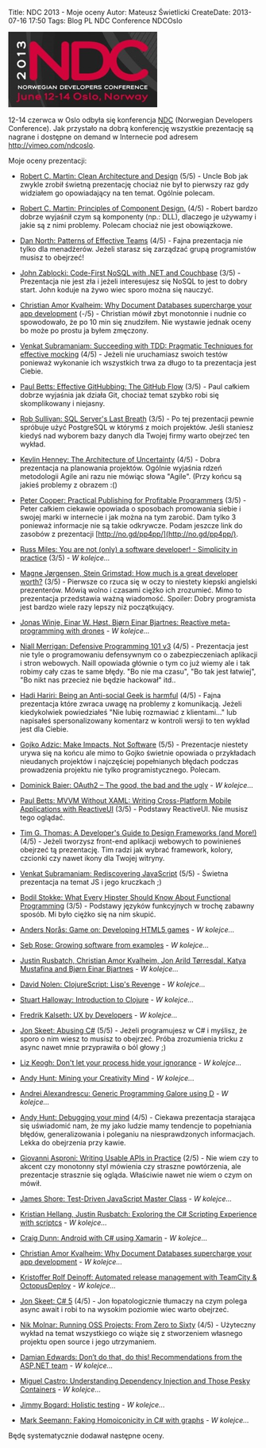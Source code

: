 Title: NDC 2013 - Moje oceny
Autor: Mateusz Świetlicki
CreateDate: 2013-07-16 17:50
Tags:	Blog
		PL
		NDC
		Conference
		NDCOslo

![NDC](/files/NDC_2013_Banner.jpg)

12-14 czerwca w Oslo odbyła się konferencja [NDC](http://www.ndcoslo.com/) (Norwegian Developers Conference). Jak przystało na dobrą konferencję wszystkie prezentację są nagrane i dostępne on demand w Internecie pod adresem <http://vimeo.com/ndcoslo>.

Moje oceny prezentacji:

- [Robert C. Martin: Clean Architecture and Design](http://vimeo.com/68215570) (5/5) - Uncle Bob jak zwykle zrobił świetną prezentację chociaż nie był to pierwszy raz gdy widziałem go opowiadający na ten temat. Ogólnie polecam.

- [Robert C. Martin: Principles of Component Design.](http://vimeo.com/68236438) (4/5) - Robert bardzo dobrze wyjaśnił czym są komponenty (np.: DLL), dlaczego je używamy i jakie są z nimi problemy. Polecam chociaż nie jest obowiązkowe.

- [Dan North: Patterns of Effective Teams](https://vimeo.com/68226771) (4/5) - Fajna prezentacja nie tylko dla menadżerów. Jeżeli starasz się zarządzać grupą programistów musisz to obejrzeć!

- [John Zablocki: Code-First NoSQL with .NET and Couchbase](https://vimeo.com/68378224) (3/5) - Prezentacja nie jest zła i jeżeli interesujesz się NoSQL to jest to dobry start. John koduje na żywo wiec sporo można się nauczyć.

- [Christian Amor Kvalheim: Why Document Databases supercharge your app development](https://vimeo.com/68383316) (-/5) - Christian mówił zbyt monotonnie i nudnie co spowodowało, że po 10 min się znudziłem. Nie wystawie jednak oceny bo może po prostu ja byłem zmęczony.

- [Venkat Subramaniam: Succeeding with TDD: Pragmatic Techniques for effective mocking](https://vimeo.com/68383352) (4/5) - Jeżeli nie uruchamiasz swoich testów ponieważ wykonanie ich wszystkich trwa za długo to ta prezentacja jest Ciebie.

- [Paul Betts: Effective GitHubbing: The GitHub Flow](https://vimeo.com/68378254) (3/5) - Paul całkiem dobrze wyjaśnia jak działa Git, chociaż temat szybko robi się skomplikowany i niejasny.

- [Rob Sullivan: SQL Server's Last Breath](https://vimeo.com/68334905) (3/5) - Po tej prezentacji pewnie spróbuje użyć PostgreSQL w którymś z moich projektów. Jeśli staniesz kiedyś nad wyborem bazy danych dla Twojej firmy warto obejrzeć ten wykład.

- [Kevlin Henney: The Architecture of Uncertainty](https://vimeo.com/68331684) (4/5) - Dobra prezentacja na planowania projektów. Ogólnie wyjaśnia rdzeń metodologii Agile ani razu nie mówiąc słowa "Agile". (Przy końcu są jakieś problemy z obrazem :()

- [Peter Cooper: Practical Publishing for Profitable Programmers](https://vimeo.com/68226816) (3/5) - Peter całkiem ciekawie opowiada o sposobach promowania siebie i swojej marki w internecie i jak można na tym zarobić. Dam tylko 3 ponieważ informacje nie są takie odkrywcze. Podam jeszcze link do zasobów z prezentacji [http://no.gd/pp4pp/](http://no.gd/pp4pp/).

- [Russ Miles: You are not (only) a software developer! - Simplicity in practice](https://vimeo.com/68236436) (3/5) - *W kolejce...*

- [Magne Jørgensen, Stein Grimstad: How much is a great developer worth?](https://vimeo.com/68331761) (3/5) - Pierwsze co rzuca się w oczy to niestety kiepski angielski prezenterów. Mówią wolno i czasami ciężko ich zrozumieć. Mimo to prezentacja przedstawia ważną wiadomość. Spoiler: Dobry programista jest bardzo wiele razy lepszy niż początkujący. 

- [Jonas Winje, Einar W. Høst, Bjørn Einar Bjartnes: Reactive meta-programming with drones](https://vimeo.com/68236538) - *W kolejce...*

- [Niall Merrigan: Defensive Programming 101 v3](https://vimeo.com/68331203) (4/5) - Prezentacja jest nie tyle o programowaniu defensywnym co o zabezpieczeniach aplikacji i stron webowych. Naill opowiada głównie o tym co już wiemy ale i tak robimy cały czas te same błędy. "Bo nie ma czasu", "Bo tak jest łatwiej", "Bo nikt nas przecież nie będzie hackował" itd..

- [Hadi Hariri: Being an Anti-social Geek is harmful](https://vimeo.com/68327405) (4/5) - Fajna prezentacja które zwraca uwagę na problemy z komunikacją. Jeżeli kiedykolwiek powiedziałeś "Nie lubię rozmawiać z klientami..." lub napisałeś spersonalizowany komentarz w kontroli wersji to ten wykład jest dla Ciebie.

- [Gojko Adzic: Make Impacts, Not Software](https://vimeo.com/68327406) (5/5) - Prezentacje niestety urywa się na końcu ale mimo to Gojko świetnie opowiada o przykładach nieudanych projektów i najczęściej popełnianych błędach podczas prowadzenia projektu nie tylko programistycznego. Polecam.

- [Dominick Baier: OAuth2 – The good, the bad and the ugly](https://vimeo.com/68331687) - *W kolejce...*

- [Paul Betts: MVVM Without XAML: Writing Cross-Platform Mobile Applications with ReactiveUI](https://vimeo.com/68331765) (3/5) - Podstawy ReactiveUI. Nie musisz tego oglądać.

- [Tim G. Thomas: A Developer's Guide to Design Frameworks (and More!)](https://vimeo.com/68331927) (4/5) - Jeżeli tworzysz front-end aplikacji webowych to powinieneś obejrzeć tą prezentację. Tim radzi jak wybrać framework, kolory, czcionki czy nawet ikony dla Twojej witryny.  

- [Venkat Subramaniam: Rediscovering JavaScript](https://vimeo.com/68331936) (5/5) - Świetna prezentacja na temat JS i jego kruczkach ;)

- [Bodil Stokke: What Every Hipster Should Know About Functional Programming](https://vimeo.com/68331937) (3/5) - Podstawy języków funkcyjnych w trochę zabawny sposób. Mi było ciężko się na nim skupić. 

- [Anders Norås: Game on: Developing HTML5 games](https://vimeo.com/68331934) - *W kolejce...*

- [Seb Rose: Growing software from examples](https://vimeo.com/68331935) - *W kolejce...*

- [Justin Rusbatch, Christian Amor Kvalheim, Jon Arild Tørresdal, Katya Mustafina and Bjørn Einar Bjartnes](https://vimeo.com/68331996) - *W kolejce...*

- [David Nolen: ClojureScript: Lisp's Revenge](https://vimeo.com/68334908) - *W kolejce...*

- [Stuart Halloway: Introduction to Clojure](https://vimeo.com/68375202) - *W kolejce...*

- [Fredrik Kalseth: UX by Developers](https://vimeo.com/68320470) - *W kolejce...*

- [Jon Skeet: Abusing C#](https://vimeo.com/68320506) (5/5) - Jeżeli programujesz w C# i myślisz, że sporo o nim wiesz to musisz to obejrzeć. Próba zrozumienia tricku z async nawet mnie przyprawiła o ból głowy ;) 

- [Liz Keogh: Don't let your process hide your ignorance](https://vimeo.com/68320504) - *W kolejce...*

- [Andy Hunt: Mining your Creativity Mind](https://vimeo.com/68375234) - *W kolejce...*

- [Andrei Alexandrescu: Generic Programming Galore using D](https://vimeo.com/68378925) - *W kolejce...*

- [Andy Hunt: Debugging your mind](https://vimeo.com/68378949) (4/5) - Ciekawa prezentacja starająca się uświadomić nam, że my jako ludzie mamy tendencje to popełniania błędów, generalizowania i poleganiu na niesprawdzonych informacjach. Lekka do obejrzenia przy kawie.

- [Giovanni Asproni: Writing Usable APIs in Practice](https://vimeo.com/68383287) (2/5) - Nie wiem czy to akcent czy monotonny styl mówienia czy straszne powtórzenia, ale prezentacje strasznie się ogląda. Właściwie nawet nie wiem o czym on mówił.

- [James Shore: Test-Driven JavaScript Master Class](https://vimeo.com/68383288) - *W kolejce...*

- [Kristian Hellang, Justin Rusbatch: Exploring the C# Scripting Experience with scriptcs](https://vimeo.com/68383290) - *W kolejce...*

- [Craig Dunn: Android with C# using Xamarin](https://vimeo.com/68383292) - *W kolejce...*

- [Christian Amor Kvalheim: Why Document Databases supercharge your app development](https://vimeo.com/68383316) - *W kolejce...*

- [Kristoffer Rolf Deinoff: Automated release management with TeamCity & OctopusDeploy](https://vimeo.com/68383404) - *W kolejce...*

- [Jon Skeet: C# 5](https://vimeo.com/68390480) (4/5) - Jon łopatologicznie tłumaczy na czym polega async await i robi to na wysokim poziomie wiec warto obejrzeć.

- [Nik Molnar: Running OSS Projects: From Zero to Sixty](https://vimeo.com/68390481) (4/5) - Użyteczny wykład na temat wszystkiego co wiąże się z stworzeniem własnego projektu open source i jego utrzymaniem.

- [Damian Edwards: Don’t do that, do this! Recommendations from the ASP.NET team](https://vimeo.com/68390507) - *W kolejce...*

- [Miguel Castro: Understanding Dependency Injection and Those Pesky Containers](https://vimeo.com/68390510) - *W kolejce...*

- [Jimmy Bogard: Holistic testing](https://vimeo.com/68390508) - *W kolejce...*

- [Mark Seemann: Faking Homoiconicity in C# with graphs](https://vimeo.com/68236489) - *W kolejce...*

Będę systematycznie dodawał następne oceny. 
